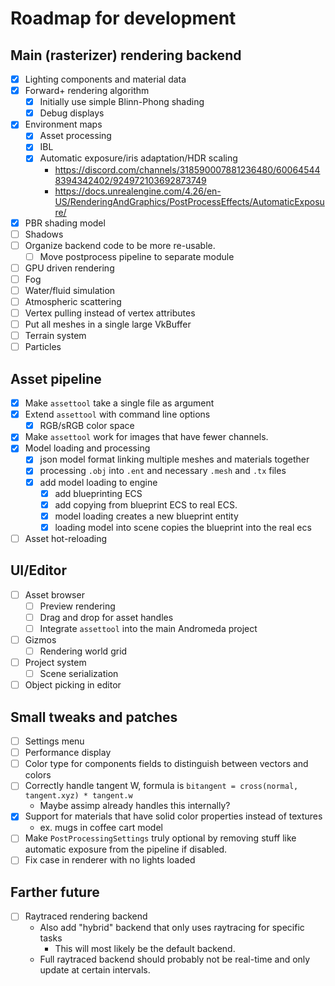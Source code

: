 # Roadmap for development

## Main (rasterizer) rendering backend

- [X] Lighting components and material data
- [X] Forward+ rendering algorithm
  - [X] Initially use simple Blinn-Phong shading
  - [X] Debug displays
- [X] Environment maps
  - [X] Asset processing
  - [X] IBL
  - [X] Automatic exposure/iris adaptation/HDR scaling 
    - https://discord.com/channels/318590007881236480/600645448394342402/924972103692873749
    - https://docs.unrealengine.com/4.26/en-US/RenderingAndGraphics/PostProcessEffects/AutomaticExposure/
- [X] PBR shading model
- [ ] Shadows
- [ ] Organize backend code to be more re-usable.
  - [ ] Move postprocess pipeline to separate module
- [ ] GPU driven rendering
- [ ] Fog
- [ ] Water/fluid simulation
- [ ] Atmospheric scattering
- [ ] Vertex pulling instead of vertex attributes
- [ ] Put all meshes in a single large VkBuffer
- [ ] Terrain system
- [ ] Particles

## Asset pipeline

- [X] Make `assettool` take a single file as argument
- [X] Extend `assettool` with command line options
  - [X] RGB/sRGB color space
- [X] Make `assettool` work for images that have fewer channels.
- [X] Model loading and processing
  - [X] json model format linking multiple meshes and materials together
  - [X] processing `.obj` into `.ent` and necessary `.mesh` and `.tx` files
  - [X] add model loading to engine
    - [X] add blueprinting ECS
    - [X] add copying from blueprint ECS to real ECS.
    - [X] model loading creates a new blueprint entity
    - [X] loading model into scene copies the blueprint into the real ecs
- [ ] Asset hot-reloading

## UI/Editor

- [ ] Asset browser
  - [ ] Preview rendering
  - [ ] Drag and drop for asset handles
  - [ ] Integrate `assettool` into the main Andromeda project
- [ ] Gizmos
  - [ ] Rendering world grid
- [ ] Project system
  - [ ] Scene serialization
- [ ] Object picking in editor

## Small tweaks and patches

- [ ] Settings menu
- [ ] Performance display
- [ ] Color type for components fields to distinguish between vectors and colors
- [ ] Correctly handle tangent W, formula is `bitangent = cross(normal, tangent.xyz) * tangent.w`
  - Maybe assimp already handles this internally?
- [X] Support for materials that have solid color properties instead of textures
  - ex. mugs in coffee cart model
- [ ] Make `PostProcessingSettings` truly optional by removing stuff like automatic exposure from the pipeline if disabled.
- [ ] Fix case in renderer with no lights loaded

## Farther future

- [ ] Raytraced rendering backend
  - Also add "hybrid" backend that only uses raytracing for specific tasks
    - This will most likely be the default backend.
  - Full raytraced backend should probably not be real-time and only update at certain intervals.
  